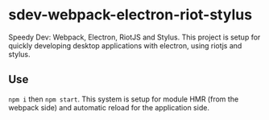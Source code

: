 # sdev-webpack-electron-riot-stylus
Speedy Dev: Webpack, Electron, RiotJS and Stylus.  This project is setup for quickly developing desktop applications with electron, using riotjs and stylus.

## Use
`npm i` then `npm start`.  This system is setup for module HMR (from the webpack side) and automatic reload for the application side.  
